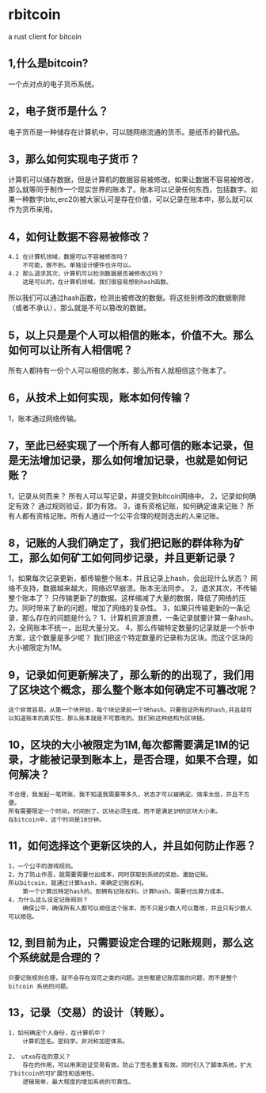 # rbitcoin
a rust client for bitcoin

## 1,什么是bitcoin?
一个点对点的电子货币系统。
## 2，电子货币是什么？
电子货币是一种储存在计算机中，可以随网络流通的货币。是纸币的替代品。
## 3，那么如何实现电子货币？
计算机可以储存数据，但是计算机的数据容易被修改。如果让数据不容易被修改，那么就等同于制作一个现实世界的账本了。账本可以记录任何东西，包括数字。如果一种数字(btc,erc20)被大家认可是存在价值，可以记录在账本中，那么就可以作为货币来用。
## 4，如何让数据不容易被修改？
    4.1 在计算机领域，数据可以不容被修改吗？
        不可能，做不到。单独设计硬件也许可以。
    4.2 那么退求其次，计算机可以检测数据是否被修改过吗？
        这是可以的，在计算机领域，我们很容易想到hash函数。
所以我们可以通过hash函数，检测出被修改的数据。将这些别修改的数据剔除（或者不承认），那么就是不可以篡改的数据。

## 5，以上只是是个人可以相信的账本，价值不大。那么如何可以让所有人相信呢？
所有人都持有一份个人可以相信的账本，那么所有人就相信这个账本了。

## 6，从技术上如何实现，账本如何传输？
1，账本通过网络传输。

## 7，至此已经实现了一个所有人都可信的账本记录，但是无法增加记录，那么如何增加记录，也就是如何记账？
1，记录从何而来？
        所有人可以写记录，并提交到bitcoin网络中。
2，记录如何确定有效？
        通过规则验证，即为有效。
3，谁有资格记账，如何确定谁来记账？
        所有人都有资格记账。所有人通过一个公平合理的规则选出的人来记账。

## 8，记账的人我们确定了，我们把记账的群体称为矿工，那么如何矿工如何同步记录，并且更新记录？
1，如果每次记录更新，都传输整个账本，并且记录上hash，会出现什么状态？
        网络不支持，数据越来越大，网络迟早崩溃。账本无法同步。
2，退求其次，不传输整个账本了？
        只传输更新了的数据。这样缩减了大量的数据，降低了网络的压力。同时带来了新的问题，增加了网络的复杂性。
3，如果只传输更新的一条记录，那么存在的问题是什么？
    1，计算机资源浪费，一条记录就要计算一条hash。
    2，全网账本不统一，出现大量分叉。
4，那么传输特定数量的记录就是一个折中方案，这个数量是多少呢？
        我们把这个特定数量的记录称为区块。而这个区块的大小被限定为1M。
  
## 9，记录如何更新解决了，那么新的的出现了，我们用了区块这个概念，那么整个账本如何确定不可篡改呢？
    这个非常容易，从第一个块开始，每个块记录前一个块hash。只要验证所有的hash,并且就可以知道账本的真实性，那么账本就是不可篡改的。我们称这种结构为区块链。

## 10，区块的大小被限定为1M,每次都需要满足1M的记录，才能被记录到账本上，是否合理，如果不合理，如何解决？
    不合理，我发起一笔转账，我不知道我需要等多久，状态才可以被确定。效率太低，并且不方便。
    所有需要限定一个时间，时间到了，区块必须生成，而不是满足1M的区块大小来。
    在bitcoin中，这个时间是10分钟。

## 11，如何选择这个更新区块的人，并且如何防止作恶？
    1，一个公平的游戏规则。
    2，为了防止作恶，就需要需要付出成本，同时获取到系统的奖励，激励记账。
    所以bitcoin，就通过计算hash，来确定记账权利。
        第一个计算出特定hash的，即拥有记账权利。计算hash，需要付出算力成本。
    4，为什么这么设定记账规则？
        确保公平，确保所有人都可以相信这个账本，而不只是少数人可以篡改，并且只有少数人可以相信。

## 12, 到目前为止，只需要设定合理的记账规则，那么这个系统就是合理的？
    只要记账规则合理，就不会存在双花之类的问题。这些都是记账层面的问题，而不是整个bitcoin 系统的问题。

## 13，记录（交易）的设计（转账）。
    1，如何确定个人身份，在计算机中？
        计算机签名。密码学。非对称加密体系。

    2， utxo存在的意义？
        存在的作用，可以用来验证交易有效。防止了签名重复有效。同时引入了脚本系统，扩大了bitcoin的可扩展性和适用性。
        逻辑简单，最大程度的增加系统的可靠性。


        


